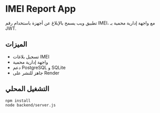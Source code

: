 # IMEI Report App

تطبيق ويب يسمح بالإبلاغ عن أجهزة باستخدام رقم IMEI، مع واجهة إدارية محمية بـ JWT.

## الميزات
- تسجيل بلاغات IMEI
- واجهة إدارية محمية
- دعم PostgreSQL و SQLite
- جاهز للنشر على Render

## التشغيل المحلي

```bash
npm install
node backend/server.js
